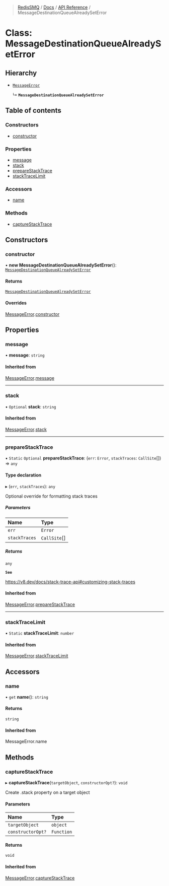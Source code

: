 >[RedisSMQ](../../../README.md) / [Docs](../../README.md) / [API Reference](../README.md) / MessageDestinationQueueAlreadySetError

# Class: MessageDestinationQueueAlreadySetError

## Hierarchy

- [`MessageError`](MessageError.md)

  ↳ **`MessageDestinationQueueAlreadySetError`**

## Table of contents

### Constructors

- [constructor](MessageDestinationQueueAlreadySetError.md#constructor)

### Properties

- [message](MessageDestinationQueueAlreadySetError.md#message)
- [stack](MessageDestinationQueueAlreadySetError.md#stack)
- [prepareStackTrace](MessageDestinationQueueAlreadySetError.md#preparestacktrace)
- [stackTraceLimit](MessageDestinationQueueAlreadySetError.md#stacktracelimit)

### Accessors

- [name](MessageDestinationQueueAlreadySetError.md#name)

### Methods

- [captureStackTrace](MessageDestinationQueueAlreadySetError.md#capturestacktrace)

## Constructors

### constructor

• **new MessageDestinationQueueAlreadySetError**(): [`MessageDestinationQueueAlreadySetError`](MessageDestinationQueueAlreadySetError.md)

#### Returns

[`MessageDestinationQueueAlreadySetError`](MessageDestinationQueueAlreadySetError.md)

#### Overrides

[MessageError](MessageError.md).[constructor](MessageError.md#constructor)

## Properties

### message

• **message**: `string`

#### Inherited from

[MessageError](MessageError.md).[message](MessageError.md#message)

___

### stack

• `Optional` **stack**: `string`

#### Inherited from

[MessageError](MessageError.md).[stack](MessageError.md#stack)

___

### prepareStackTrace

▪ `Static` `Optional` **prepareStackTrace**: (`err`: `Error`, `stackTraces`: `CallSite`[]) => `any`

#### Type declaration

▸ (`err`, `stackTraces`): `any`

Optional override for formatting stack traces

##### Parameters

| Name | Type |
| :------ | :------ |
| `err` | `Error` |
| `stackTraces` | `CallSite`[] |

##### Returns

`any`

**`See`**

https://v8.dev/docs/stack-trace-api#customizing-stack-traces

#### Inherited from

[MessageError](MessageError.md).[prepareStackTrace](MessageError.md#preparestacktrace)

___

### stackTraceLimit

▪ `Static` **stackTraceLimit**: `number`

#### Inherited from

[MessageError](MessageError.md).[stackTraceLimit](MessageError.md#stacktracelimit)

## Accessors

### name

• `get` **name**(): `string`

#### Returns

`string`

#### Inherited from

MessageError.name

## Methods

### captureStackTrace

▸ **captureStackTrace**(`targetObject`, `constructorOpt?`): `void`

Create .stack property on a target object

#### Parameters

| Name | Type |
| :------ | :------ |
| `targetObject` | `object` |
| `constructorOpt?` | `Function` |

#### Returns

`void`

#### Inherited from

[MessageError](MessageError.md).[captureStackTrace](MessageError.md#capturestacktrace)
